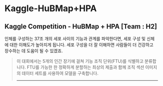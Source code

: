 # Kaggle-HuBMap+HPA
Kaggle Competition - HuBMap + HPA [Team : H2]
---
<p> 인체를 구성하는 37조 개의 세포 사이의 기능과 관계를 파악한다면, 세포 구성 및 신체에 대한 이해도가 높아지게 됩니다.  세포 구성을 더 잘 이해하면 사람들이 더 건강하고 장수하는 데 도움이 될 수 있겠죠. </p>
<blockquote Human BioMolecular Atlas Program (HuBMAP)는 Human Reference Atlas를 만들고 있습니다. </blockquote> 
<p> 이 대회에서는 5개의 인간 장기에 걸쳐 기능 조직 단위(FTU)를 식별하고 분류합니다. FTU를 가능한 한 정확하게 분할하는 최상의 제출과 함께 조직 섹션 이미지의 데이터 세트를 사용하여 모델을 구축합니다.</p>
<hr>
